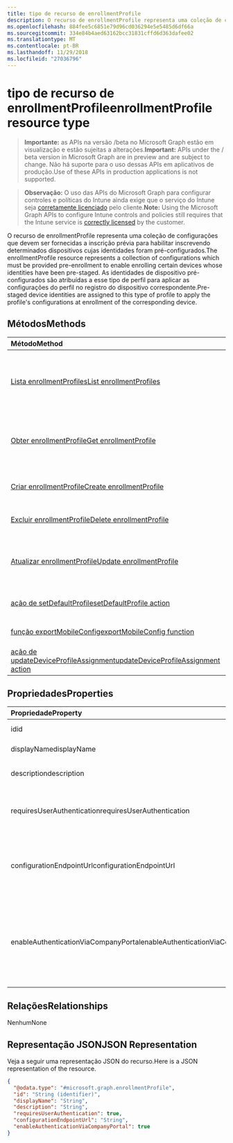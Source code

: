 ```yaml
---
title: tipo de recurso de enrollmentProfile
description: O recurso de enrollmentProfile representa uma coleção de configurações que devem ser fornecidas a inscrição prévia para habilitar inscrevendo determinados dispositivos cujas identidades foram pré-configurados. As identidades de dispositivo pré-configurados são atribuídas a esse tipo de perfil para aplicar as configurações do perfil no registro do dispositivo correspondente.
ms.openlocfilehash: 884fee5c6851e79d96cd036294e5e5485d6df66a
ms.sourcegitcommit: 334e84b4aed63162bcc31831cffd6d363dafee02
ms.translationtype: MT
ms.contentlocale: pt-BR
ms.lasthandoff: 11/29/2018
ms.locfileid: "27036796"
---
```

# <a name="enrollmentprofile-resource-type"></a><span data-ttu-id="cee79-104">tipo de recurso de enrollmentProfile</span><span class="sxs-lookup"><span data-stu-id="cee79-104">enrollmentProfile resource type</span></span>

> <span data-ttu-id="cee79-105">**Importante:** as APIs na versão /beta no Microsoft Graph estão em visualização e estão sujeitas a alterações.</span><span class="sxs-lookup"><span data-stu-id="cee79-105">**Important:** APIs under the / beta version in Microsoft Graph are in preview and are subject to change.</span></span> <span data-ttu-id="cee79-106">Não há suporte para o uso dessas APIs em aplicativos de produção.</span><span class="sxs-lookup"><span data-stu-id="cee79-106">Use of these APIs in production applications is not supported.</span></span>

> <span data-ttu-id="cee79-107">**Observação:** O uso das APIs do Microsoft Graph para configurar controles e políticas do Intune ainda exige que o serviço do Intune seja [corretamente licenciado](https://go.microsoft.com/fwlink/?linkid=839381) pelo cliente.</span><span class="sxs-lookup"><span data-stu-id="cee79-107">**Note:** Using the Microsoft Graph APIs to configure Intune controls and policies still requires that the Intune service is [correctly licensed](https://go.microsoft.com/fwlink/?linkid=839381) by the customer.</span></span>

<span data-ttu-id="cee79-108">O recurso de enrollmentProfile representa uma coleção de configurações que devem ser fornecidas a inscrição prévia para habilitar inscrevendo determinados dispositivos cujas identidades foram pré-configurados.</span><span class="sxs-lookup"><span data-stu-id="cee79-108">The enrollmentProfile resource represents a collection of configurations which must be provided pre-enrollment to enable enrolling certain devices whose identities have been pre-staged.</span></span> <span data-ttu-id="cee79-109">As identidades de dispositivo pré-configurados são atribuídas a esse tipo de perfil para aplicar as configurações do perfil no registro do dispositivo correspondente.</span><span class="sxs-lookup"><span data-stu-id="cee79-109">Pre-staged device identities are assigned to this type of profile to apply the profile's configurations at enrollment of the corresponding device.</span></span>
## <a name="methods"></a><span data-ttu-id="cee79-110">Métodos</span><span class="sxs-lookup"><span data-stu-id="cee79-110">Methods</span></span>
|<span data-ttu-id="cee79-111">Método</span><span class="sxs-lookup"><span data-stu-id="cee79-111">Method</span></span>|<span data-ttu-id="cee79-112">Tipo de retorno</span><span class="sxs-lookup"><span data-stu-id="cee79-112">Return Type</span></span>|<span data-ttu-id="cee79-113">Descrição</span><span class="sxs-lookup"><span data-stu-id="cee79-113">Description</span></span>|
|:---|:---|:---|
|[<span data-ttu-id="cee79-114">Lista enrollmentProfiles</span><span class="sxs-lookup"><span data-stu-id="cee79-114">List enrollmentProfiles</span></span>](../api/intune-enrollment-enrollmentprofile-list.md)|<span data-ttu-id="cee79-115">coleção [enrollmentProfile](../resources/intune-enrollment-enrollmentprofile.md)</span><span class="sxs-lookup"><span data-stu-id="cee79-115">[enrollmentProfile](../resources/intune-enrollment-enrollmentprofile.md) collection</span></span>|<span data-ttu-id="cee79-116">Lista as propriedades e os relacionamentos dos objetos [enrollmentProfile](../resources/intune-enrollment-enrollmentprofile.md) .</span><span class="sxs-lookup"><span data-stu-id="cee79-116">List properties and relationships of the [enrollmentProfile](../resources/intune-enrollment-enrollmentprofile.md) objects.</span></span>|
|[<span data-ttu-id="cee79-117">Obter enrollmentProfile</span><span class="sxs-lookup"><span data-stu-id="cee79-117">Get enrollmentProfile</span></span>](../api/intune-enrollment-enrollmentprofile-get.md)|[<span data-ttu-id="cee79-118">enrollmentProfile</span><span class="sxs-lookup"><span data-stu-id="cee79-118">enrollmentProfile</span></span>](../resources/intune-enrollment-enrollmentprofile.md)|<span data-ttu-id="cee79-119">Leia as propriedades e os relacionamentos do objeto [enrollmentProfile](../resources/intune-enrollment-enrollmentprofile.md) .</span><span class="sxs-lookup"><span data-stu-id="cee79-119">Read properties and relationships of the [enrollmentProfile](../resources/intune-enrollment-enrollmentprofile.md) object.</span></span>|
|[<span data-ttu-id="cee79-120">Criar enrollmentProfile</span><span class="sxs-lookup"><span data-stu-id="cee79-120">Create enrollmentProfile</span></span>](../api/intune-enrollment-enrollmentprofile-create.md)|[<span data-ttu-id="cee79-121">enrollmentProfile</span><span class="sxs-lookup"><span data-stu-id="cee79-121">enrollmentProfile</span></span>](../resources/intune-enrollment-enrollmentprofile.md)|<span data-ttu-id="cee79-122">Crie um novo objeto de [enrollmentProfile](../resources/intune-enrollment-enrollmentprofile.md) .</span><span class="sxs-lookup"><span data-stu-id="cee79-122">Create a new [enrollmentProfile](../resources/intune-enrollment-enrollmentprofile.md) object.</span></span>|
|[<span data-ttu-id="cee79-123">Excluir enrollmentProfile</span><span class="sxs-lookup"><span data-stu-id="cee79-123">Delete enrollmentProfile</span></span>](../api/intune-enrollment-enrollmentprofile-delete.md)|<span data-ttu-id="cee79-124">Nenhum</span><span class="sxs-lookup"><span data-stu-id="cee79-124">None</span></span>|<span data-ttu-id="cee79-125">Exclui um [enrollmentProfile](../resources/intune-enrollment-enrollmentprofile.md).</span><span class="sxs-lookup"><span data-stu-id="cee79-125">Deletes a [enrollmentProfile](../resources/intune-enrollment-enrollmentprofile.md).</span></span>|
|[<span data-ttu-id="cee79-126">Atualizar enrollmentProfile</span><span class="sxs-lookup"><span data-stu-id="cee79-126">Update enrollmentProfile</span></span>](../api/intune-enrollment-enrollmentprofile-update.md)|[<span data-ttu-id="cee79-127">enrollmentProfile</span><span class="sxs-lookup"><span data-stu-id="cee79-127">enrollmentProfile</span></span>](../resources/intune-enrollment-enrollmentprofile.md)|<span data-ttu-id="cee79-128">Atualize as propriedades de um objeto [enrollmentProfile](../resources/intune-enrollment-enrollmentprofile.md) .</span><span class="sxs-lookup"><span data-stu-id="cee79-128">Update the properties of a [enrollmentProfile](../resources/intune-enrollment-enrollmentprofile.md) object.</span></span>|
|[<span data-ttu-id="cee79-129">ação de setDefaultProfile</span><span class="sxs-lookup"><span data-stu-id="cee79-129">setDefaultProfile action</span></span>](../api/intune-enrollment-enrollmentprofile-setdefaultprofile.md)|<span data-ttu-id="cee79-130">Nenhum</span><span class="sxs-lookup"><span data-stu-id="cee79-130">None</span></span>|<span data-ttu-id="cee79-131">Ainda não documentado</span><span class="sxs-lookup"><span data-stu-id="cee79-131">Not yet documented</span></span>|
|[<span data-ttu-id="cee79-132">função exportMobileConfig</span><span class="sxs-lookup"><span data-stu-id="cee79-132">exportMobileConfig function</span></span>](../api/intune-enrollment-enrollmentprofile-exportmobileconfig.md)|<span data-ttu-id="cee79-133">String</span><span class="sxs-lookup"><span data-stu-id="cee79-133">String</span></span>|<span data-ttu-id="cee79-134">Exporta a configuração móvel</span><span class="sxs-lookup"><span data-stu-id="cee79-134">Exports the mobile configuration</span></span>|
|[<span data-ttu-id="cee79-135">ação de updateDeviceProfileAssignment</span><span class="sxs-lookup"><span data-stu-id="cee79-135">updateDeviceProfileAssignment action</span></span>](../api/intune-enrollment-enrollmentprofile-updatedeviceprofileassignment.md)|<span data-ttu-id="cee79-136">Nenhum</span><span class="sxs-lookup"><span data-stu-id="cee79-136">None</span></span>|<span data-ttu-id="cee79-137">Ainda não documentado</span><span class="sxs-lookup"><span data-stu-id="cee79-137">Not yet documented</span></span>|

## <a name="properties"></a><span data-ttu-id="cee79-138">Propriedades</span><span class="sxs-lookup"><span data-stu-id="cee79-138">Properties</span></span>
|<span data-ttu-id="cee79-139">Propriedade</span><span class="sxs-lookup"><span data-stu-id="cee79-139">Property</span></span>|<span data-ttu-id="cee79-140">Tipo</span><span class="sxs-lookup"><span data-stu-id="cee79-140">Type</span></span>|<span data-ttu-id="cee79-141">Descrição</span><span class="sxs-lookup"><span data-stu-id="cee79-141">Description</span></span>|
|:---|:---|:---|
|<span data-ttu-id="cee79-142">id</span><span class="sxs-lookup"><span data-stu-id="cee79-142">id</span></span>|<span data-ttu-id="cee79-143">Cadeia de caracteres</span><span class="sxs-lookup"><span data-stu-id="cee79-143">String</span></span>|<span data-ttu-id="cee79-144">O GUID do objeto.</span><span class="sxs-lookup"><span data-stu-id="cee79-144">The GUID for the object</span></span>|
|<span data-ttu-id="cee79-145">displayName</span><span class="sxs-lookup"><span data-stu-id="cee79-145">displayName</span></span>|<span data-ttu-id="cee79-146">String</span><span class="sxs-lookup"><span data-stu-id="cee79-146">String</span></span>|<span data-ttu-id="cee79-147">Nome do perfil</span><span class="sxs-lookup"><span data-stu-id="cee79-147">Name of the profile</span></span>|
|<span data-ttu-id="cee79-148">description</span><span class="sxs-lookup"><span data-stu-id="cee79-148">description</span></span>|<span data-ttu-id="cee79-149">String</span><span class="sxs-lookup"><span data-stu-id="cee79-149">String</span></span>|<span data-ttu-id="cee79-150">Descrição do perfil</span><span class="sxs-lookup"><span data-stu-id="cee79-150">Description of the profile</span></span>|
|<span data-ttu-id="cee79-151">requiresUserAuthentication</span><span class="sxs-lookup"><span data-stu-id="cee79-151">requiresUserAuthentication</span></span>|<span data-ttu-id="cee79-152">Booliano</span><span class="sxs-lookup"><span data-stu-id="cee79-152">Boolean</span></span>|<span data-ttu-id="cee79-153">Indica se o perfil exige autenticação do usuário</span><span class="sxs-lookup"><span data-stu-id="cee79-153">Indicates if the profile requires user authentication</span></span>|
|<span data-ttu-id="cee79-154">configurationEndpointUrl</span><span class="sxs-lookup"><span data-stu-id="cee79-154">configurationEndpointUrl</span></span>|<span data-ttu-id="cee79-155">String</span><span class="sxs-lookup"><span data-stu-id="cee79-155">String</span></span>|<span data-ttu-id="cee79-156">Url de ponto de extremidade de configuração a ser usado para registro</span><span class="sxs-lookup"><span data-stu-id="cee79-156">Configuration endpoint url to use for Enrollment</span></span>|
|<span data-ttu-id="cee79-157">enableAuthenticationViaCompanyPortal</span><span class="sxs-lookup"><span data-stu-id="cee79-157">enableAuthenticationViaCompanyPortal</span></span>|<span data-ttu-id="cee79-158">Booliano</span><span class="sxs-lookup"><span data-stu-id="cee79-158">Boolean</span></span>|<span data-ttu-id="cee79-159">Indica para autenticar com o Assistente de configuração do Apple em vez do Portal da empresa.</span><span class="sxs-lookup"><span data-stu-id="cee79-159">Indicates to authenticate with Apple Setup Assistant instead of Company Portal.</span></span>|

## <a name="relationships"></a><span data-ttu-id="cee79-160">Relações</span><span class="sxs-lookup"><span data-stu-id="cee79-160">Relationships</span></span>
<span data-ttu-id="cee79-161">Nenhum</span><span class="sxs-lookup"><span data-stu-id="cee79-161">None</span></span>
## <a name="json-representation"></a><span data-ttu-id="cee79-162">Representação JSON</span><span class="sxs-lookup"><span data-stu-id="cee79-162">JSON Representation</span></span>
<span data-ttu-id="cee79-163">Veja a seguir uma representação JSON do recurso.</span><span class="sxs-lookup"><span data-stu-id="cee79-163">Here is a JSON representation of the resource.</span></span>
<!-- {
  "blockType": "resource",
  "keyProperty": "id",
  "@odata.type": "microsoft.graph.enrollmentProfile"
}
-->
``` json
{
  "@odata.type": "#microsoft.graph.enrollmentProfile",
  "id": "String (identifier)",
  "displayName": "String",
  "description": "String",
  "requiresUserAuthentication": true,
  "configurationEndpointUrl": "String",
  "enableAuthenticationViaCompanyPortal": true
}
```





